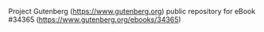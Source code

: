Project Gutenberg (https://www.gutenberg.org) public repository for eBook #34365 (https://www.gutenberg.org/ebooks/34365)
